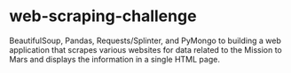 # web-scraping-challenge
BeautifulSoup, Pandas, Requests/Splinter, and PyMongo to building a web application that scrapes various websites for data related to the Mission to Mars and displays the information in a single HTML page.
